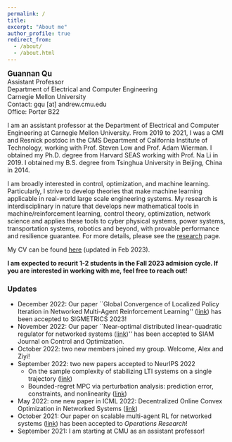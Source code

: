 ```yaml
---
permalink: /
title: 
excerpt: "About me"
author_profile: true
redirect_from: 
  - /about/
  - /about.html
---
```

<span style="font-size:1.2em;">**Guannan Qu**</span>  
Assistant Professor  
Department of Electrical and Computer Engineering  
Carnegie Mellon University  
Contact: gqu [at] andrew.cmu.edu  
Office: Porter B22


I am an assistant professor at the Department of Electrical and Computer Engineering at Carnegie Mellon University. From 2019 to 2021, I was a CMI and Resnick postdoc in the CMS Department of California Institute of Technology, working with Prof. Steven Low and Prof. Adam Wierman. I obtained my Ph.D. degree from Harvard SEAS working with Prof. Na Li in 2019. I obtained my B.S. degree from Tsinghua University in Beijing, China in 2014. 

I am broadly interested in control, optimization, and machine learning. Particularly, I strive to develop theories that make machine learning applicable in real-world large scale engineering systems. My research is interdisciplinary in nature that develops new mathematical tools in machine/reinforcement learning, control theory, optimization, network science and applies these tools to cyber physical systems, power systems, transportation systems, robotics and beyond, with provable performance and resilience guarantee. For more details, please see the [research](research) page. 

My CV can be found [here](https://drive.google.com/file/d/1-6z3Fj8LDB3LU7hiwQoOiCEigy5d7g0Z/view?usp=sharing) (updated in Feb 2023).

**I am expected to recurit 1-2 students in the Fall 2023 admision cycle. If you are interested in working with me, feel free to reach out!**

### Updates 
- December 2022: Our paper ``Global Convergence of Localized Policy Iteration in Networked Multi-Agent Reinforcement Learning'' ([link](https://arxiv.org/abs/2211.17116)) has been accepted to SIGMETRICS 2023!
- November 2022: Our paper ``Near-optimal distributed linear-quadratic regulator for networked systems ([link](https://arxiv.org/pdf/2204.05551.pdf))'' has been accepted to SIAM Journal on Control and Optimization. 
- October 2022: two new members joined my group. Welcome, Alex and Ziyi!  
- September 2022: two new papers accepted to NeurIPS 2022
  - On the sample complexity of stabilizing LTI systems on a single trajectory ([link](https://arxiv.org/abs/2202.07187))
  - Bounded-regret MPC via perturbation analysis: prediction error, constraints, and nonlinearity ([link](https://arxiv.org/abs/2210.12312))
- May 2022: one new paper in ICML 2022: Decentralized Online Convex Optimization in Networked Systems ([link](https://arxiv.org/abs/2207.05950))
- October 2021: Our paper on scalable multi-agent RL for networked systems ([link](https://arxiv.org/abs/1912.02906)) has been accepted to *Operations Research*!
- September 2021: I am starting at CMU as an assistant professor! 
